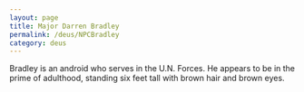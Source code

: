 ```yaml
---
layout: page
title: Major Darren Bradley
permalink: /deus/NPCBradley
category: deus
---
```

Bradley is an android who serves in the U.N. Forces. He appears to be in the prime of adulthood, standing six feet tall with brown hair and brown eyes.
